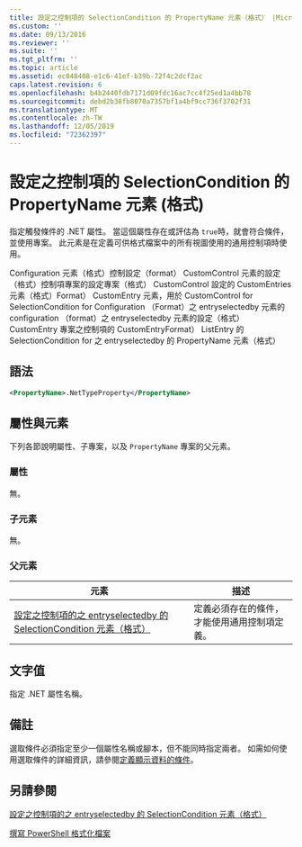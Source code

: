 ```yaml
---
title: 設定之控制項的 SelectionCondition 的 PropertyName 元素（格式） |Microsoft Docs
ms.custom: ''
ms.date: 09/13/2016
ms.reviewer: ''
ms.suite: ''
ms.tgt_pltfrm: ''
ms.topic: article
ms.assetid: ec048408-e1c6-41ef-b39b-72f4c2dcf2ac
caps.latest.revision: 6
ms.openlocfilehash: b4b2440fdb7171d09fdc16ac7cc4f25ed1a4bb78
ms.sourcegitcommit: debd2b38fb8070a7357bf1a4bf9cc736f3702f31
ms.translationtype: MT
ms.contentlocale: zh-TW
ms.lasthandoff: 12/05/2019
ms.locfileid: "72362397"
---
```

# <a name="propertyname-element-for-selectioncondition-for-controls-for-configuration-format"></a>設定之控制項的 SelectionCondition 的 PropertyName 元素 (格式)

指定觸發條件的 .NET 屬性。 當這個屬性存在或評估為 `true`時，就會符合條件，並使用專案。 此元素是在定義可供格式檔案中的所有視圖使用的通用控制項時使用。

Configuration 元素（格式）控制設定（format） CustomControl 元素的設定（格式）控制項專案的設定專案（格式） CustomControl 設定的 CustomEntries 元素（格式）Format） CustomEntry 元素，用於 CustomControl for SelectionCondition for Configuration （Format）之 entryselectedby 元素的 configuration （format）之 entryselectedby 元素的設定（格式） CustomEntry 專案之控制項的 CustomEntryFormat） ListEntry 的 SelectionCondition for 之 entryselectedby 的 PropertyName 元素（格式）

## <a name="syntax"></a>語法

```xml
<PropertyName>.NetTypeProperty</PropertyName>
```

## <a name="attributes-and-elements"></a>屬性與元素

下列各節說明屬性、子專案，以及 `PropertyName` 專案的父元素。

### <a name="attributes"></a>屬性

無。

### <a name="child-elements"></a>子元素

無。

### <a name="parent-elements"></a>父元素

|元素|描述|
|-------------|-----------------|
|[設定之控制項的之 entryselectedby 的 SelectionCondition 元素（格式）](./selectioncondition-element-for-entryselectedby-for-controls-for-configuration-format.md)|定義必須存在的條件，才能使用通用控制項定義。|

## <a name="text-value"></a>文字值

指定 .NET 屬性名稱。

## <a name="remarks"></a>備註

選取條件必須指定至少一個屬性名稱或腳本，但不能同時指定兩者。 如需如何使用選取條件的詳細資訊，請參閱[定義顯示資料的條件](./defining-conditions-for-displaying-data.md)。

## <a name="see-also"></a>另請參閱

[設定之控制項的之 entryselectedby 的 SelectionCondition 元素（格式）](./selectioncondition-element-for-entryselectedby-for-controls-for-configuration-format.md)

[撰寫 PowerShell 格式化檔案](./writing-a-powershell-formatting-file.md)
